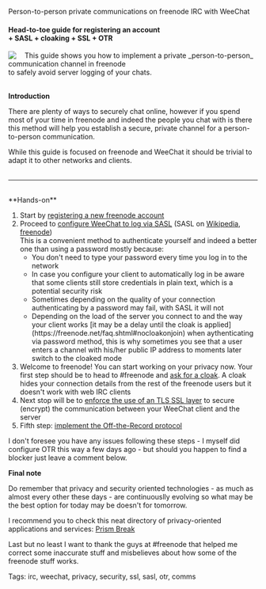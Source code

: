 Person-to-person private communications on freenode IRC with WeeChat

<h4>Head-to-toe guide for registering an account<br>+ SASL + cloaking + SSL + OTR</h4>

<img src="https://raw.githubusercontent.com/i90rr/i90rr.github.io/master/resources/img/weechat.png" border="0"  align="left" style="margin-right: 17px">
This guide shows you how to implement a private _person-to-person_ communication channel in freenode <br>to safely avoid server logging of your chats.
<br><br>

**Introduction**

There are plenty of ways to securely chat online, however if you spend most of your time in freenode and indeed the people you chat with is there this method will help you establish a secure, private channel for a person-to-person communication. 

While this guide is focused on freenode and WeeChat it should be trivial to adapt it to other networks and clients.
<br><br>

----

<br>
**Hands-on**

1. Start by [registering a new freenode account](https://freenode.net/faq.shtml#nicksetup)
2. Proceed to [configure WeeChat to log via SASL](https://www.weechat.org/files/doc/stable/weechat_user.en.html#irc_sasl_authentication) (SASL on [Wikipedia](https://en.wikipedia.org/wiki/Simple_Authentication_and_Security_Layer), [freenode]( https://freenode.net/sasl/))
<br>This is a convenient method to authenticate yourself and indeed a better one than using a password mostly because:
    <ul>
    <li>You don't need to type your password every time you log in to the network</li>
    <li>In case you configure your client to automatically log in be aware that some clients still store credentials in plain text, which is a potential security risk</li>
    <li>Sometimes depending on the quality of your connection authenticating by a password may fail, with SASL it will not</li>
    <li>Depending on the load of the server you connect to and the way your client works [it may be a delay until the cloak is applied](https://freenode.net/faq.shtml#nocloakonjoin) when aythenticating via password method, this is why sometimes you see that a user enters a channel with his/her public IP address to moments later switch to the cloaked mode
    </ul>
3. Welcome to freenode! You can start working on your privacy now. Your first step should be to head to #freenode and [ask for a cloak](https://freenode.net/faq.shtml#cloaks). A cloak hides your connection details from the rest of the freenode users but it doesn't work with web IRC clients
4. Next stop will be to [enforce the use of an TLS SSL layer](https://weechat.org/files/doc/weechat_faq.en.html#irc_ssl_freenode) to secure (encrypt) the communication between your WeeChat client and the server
5. Fifth step: [implement the Off-the-Record protocol](https://github.com/mmb/weechat-otr)

I don't foresee you have any issues following these steps - I myself did configure OTR this way a few days ago - but should you happen to find a blocker just leave a comment below.

**Final note**

Do remember that privacy and security oriented technologies - as much as almost every other these days - are continuouslly evolving so what may be the best option for today may be doesn't for tomorrow.

I recommend you to check this neat directory of privacy-oriented applications and services: [Prism Break](https://prism-break.org/en/all)

Last but no least I want to thank the guys at #freenode that helped me correct some inaccurate stuff and misbelieves about how some of the freenode stuff works.

Tags: irc, weechat, privacy, security, ssl, sasl, otr, comms
